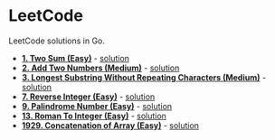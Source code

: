 # LeetCode
LeetCode solutions in Go.

- **[1. Two Sum (Easy)](https://leetcode.com/problems/two-sum/)** - [solution](https://github.com/rorua/leetcode_go/blob/master/1_two_sum/two_sum.go)
- **[2. Add Two Numbers (Medium)](https://leetcode.com/problems/add-two-numbers/)** - [solution](https://github.com/rorua/leetcode_go/blob/master/2_add_two_numbers/main.go)
- **[3. Longest Substring Without Repeating Characters (Medium)](https://leetcode.com/problems/longest-substring-without-repeating-characters/)** - [solution](https://github.com/rorua/leetcode_go/blob/master/3_longest_substring_without_repeating_characters/main.go) 
- **[7. Reverse Integer (Easy)](https://leetcode.com/problems/reverse-integer/)** - [solution](https://github.com/rorua/leetcode_go/blob/master/7_reverse_integer/reverse_integer.go) 
- **[9. Palindrome Number (Easy)](https://leetcode.com/problems/palindrome-number/)** - [solution]() 
- **[13. Roman To Integer (Easy)](https://leetcode.com/problems/roman-to-integer/)** - [solution](https://github.com/rorua/leetcode_go/blob/master/13_roman_to_integer/roman_to_integer.go) 
- **[1929. Concatenation of Array (Easy)](https://leetcode.com/problems/concatenation-of-array/)** - [solution](https://github.com/rorua/leetcode_go/blob/master/1929_concatenation_of_array/concatenation_of_array.go) 